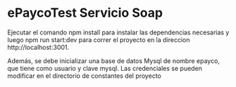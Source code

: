 # ePaycoTest Servicio Soap

Ejecutar el comando npm install para instalar las dependencias necesarias y luego npm run start:dev para correr el proyecto en la direccion http://localhost:3001.

Además, se debe inicializar una base de datos Mysql de nombre epayco, que tiene como usuario y clave mysql. Las credenciales se pueden modificar en el directorio de constantes del proyecto
